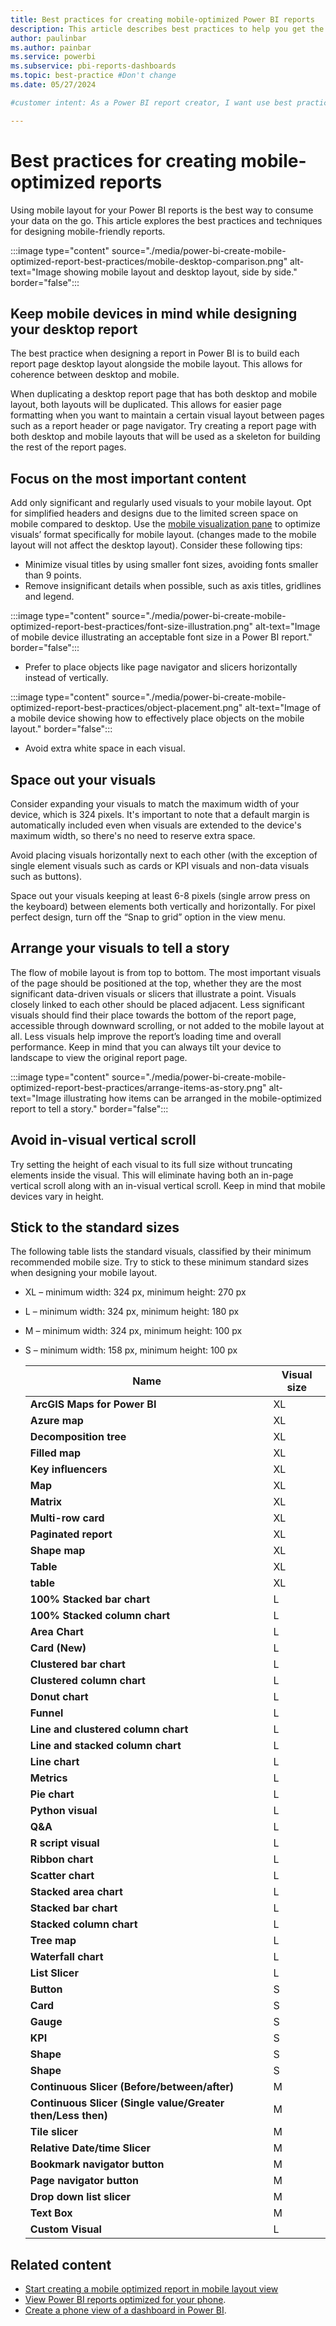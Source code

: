 ```yaml
---
title: Best practices for creating mobile-optimized Power BI reports
description: This article describes best practices to help you get the best results when you create mobile-optimized version of a Power BI report.
author: paulinbar
ms.author: painbar
ms.service: powerbi
ms.subservice: pbi-reports-dashboards
ms.topic: best-practice #Don't change
ms.date: 05/27/2024

#customer intent: As a Power BI report creator, I want use best practices so as to get the best results when I create my mobile-optimized layout of a Power BI report..

---
```


# Best practices for creating mobile-optimized reports

Using mobile layout for your Power BI reports is the best way to consume your data on the go. This article explores the best practices and techniques for designing mobile-friendly reports.

:::image type="content" source="./media/power-bi-create-mobile-optimized-report-best-practices/mobile-desktop-comparison.png" alt-text="Image showing mobile layout and desktop layout, side by side." border="false":::

## Keep mobile devices in mind while designing your desktop report

The best practice when designing a report in Power BI is to build each report page desktop layout alongside the mobile layout. This allows for coherence between desktop and mobile. 

When duplicating a desktop report page that has both desktop and mobile layout, both layouts will be duplicated. This allows for easier page formatting when you want to maintain a certain visual layout between pages such as a report header or page navigator. Try creating a report page with both desktop and mobile layouts that will be used as a skeleton for building the rest of the report pages.

## Focus on the most important content

Add only significant and regularly used visuals to your mobile layout. Opt for simplified headers and designs due to the limited screen space on mobile compared to desktop. Use the [mobile visualization pane](/power-bi/create-reports/power-bi-create-mobile-optimized-report-format-visuals) to optimize visuals’ format specifically for mobile layout. (changes made to the mobile layout will not affect the desktop layout). Consider these following tips:

* Minimize visual titles by using smaller font sizes, avoiding fonts smaller than 9 points.
* Remove insignificant details when possible, such as axis titles, gridlines and legend. 

:::image type="content" source="./media/power-bi-create-mobile-optimized-report-best-practices/font-size-illustration.png" alt-text="Image of mobile device illustrating an acceptable font size in a Power BI report." border="false":::

* Prefer to place objects like page navigator and slicers horizontally instead of vertically.

:::image type="content" source="./media/power-bi-create-mobile-optimized-report-best-practices/object-placement.png" alt-text="Image of a mobile device showing how to effectively place objects on the mobile layout." border="false":::

* Avoid extra white space in each visual.

## Space out your visuals 

Consider expanding your visuals to match the maximum width of your device, which is 324 pixels. It's important to note that a default margin is automatically included even when visuals are extended to the device's maximum width, so there's no need to reserve extra space.

Avoid placing visuals horizontally next to each other (with the exception of single element visuals such as cards or KPI visuals and non-data visuals such as buttons). 

Space out your visuals keeping at least 6-8 pixels (single arrow press on the keyboard) between elements both vertically and horizontally. For pixel perfect design, turn off the “Snap to grid” option in the view menu. 

## Arrange your visuals to tell a story

The flow of mobile layout is from top to bottom. The most important visuals of the page should be positioned at the top, whether they are the most significant data-driven visuals or slicers that illustrate a point. Visuals closely linked to each other should be placed adjacent. Less significant visuals should find their place towards the bottom of the report page, accessible through downward scrolling, or not added to the mobile layout at all. Less visuals help improve the report’s loading time and overall performance. Keep in mind that you can always tilt your device to landscape to view the original report page. 

:::image type="content" source="./media/power-bi-create-mobile-optimized-report-best-practices/arrange-items-as-story.png" alt-text="Image illustrating how items can be arranged in the mobile-optimized report to tell a story." border="false":::

## Avoid in-visual vertical scroll

Try setting the height of each visual to its full size without truncating elements inside the visual. This will eliminate having both an in-page vertical scroll along with an in-visual vertical scroll. Keep in mind that mobile devices vary in height.

## Stick to the standard sizes 

The following table lists the standard visuals, classified by their minimum recommended mobile size. Try to stick to these minimum standard sizes when designing your mobile layout.

* XL – minimum width: 324 px, minimum height: 270 px
* L – minimum width: 324 px, minimum height: 180 px
* M – minimum width: 324 px, minimum height: 100 px
* S – minimum width: 158 px, minimum height: 100 px

  | **Name** | **Visual size** |
  |---|---|
  | **ArcGIS Maps for Power BI** | XL |
  | **Azure map** | XL |
  | **Decomposition tree** | XL |
  | **Filled map** | XL |
  | **Key influencers** | XL |
  | **Map** | XL |
  | **Matrix** | XL |
  | **Multi-row card** | XL |
  | **Paginated report** | XL |
  | **Shape map** | XL |
  | **Table** | XL |
  | **table** | XL |
  | **100% Stacked bar chart** | L |
  | **100% Stacked column chart** | L |
  | **Area Chart** | L |
  | **Card (New)** | L |
  | **Clustered bar chart** | L |
  | **Clustered column chart** | L |
  | **Donut chart** | L |
  | **Funnel** | L |
  | **Line and clustered column chart** | L |
  | **Line and stacked column chart** | L |
  | **Line chart** | L |
  | **Metrics** | L |
  | **Pie chart** | L |
  | **Python visual** | L |
  | **Q&A** | L |
  | **R script visual** | L |
  | **Ribbon chart** | L |
  | **Scatter chart** | L |
  | **Stacked area chart** | L |
  | **Stacked bar chart** | L |
  | **Stacked column chart** | L |
  | **Tree map** | L |
  | **Waterfall chart** | L |
  | **List Slicer** | L |
  | **Button** | S |
  | **Card** | S |
  | **Gauge** | S |
  | **KPI** | S |
  | **Shape** | S |
  | **Shape** | S |
  | **Continuous Slicer (Before/between/after)** | M |
  | **Continuous Slicer (Single value/Greater then/Less then)** | M |
  | **Tile slicer** | M |
  | **Relative Date/time Slicer** | M |
  | **Bookmark navigator button** | M |
  | **Page navigator button** | M |
  | **Drop down list slicer** | M |
  | **Text Box** | M |
  | **Custom Visual** | L |

## Related content

* [Start creating a mobile optimized report in mobile layout view](power-bi-create-mobile-optimized-report-mobile-layout-view.md)
* [View Power BI reports optimized for your phone](../consumer/mobile/mobile-apps-view-phone-report.md).
* [Create a phone view of a dashboard in Power BI](service-create-dashboard-mobile-phone-view.md).